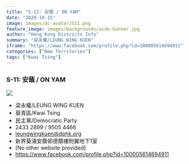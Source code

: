 ```yaml
---
title: "S-11: 安蔭 / ON YAM"
date: "2020-10-15"
image: images/dc-avatar/S11.png
feature_image: images/backgrounds/wide-banner.jpg
author: "Hong Kong Districts Info"
summary: "梁永權/LEUNG WING KUEN"
iframe: "https://www.facebook.com/profile.php?id=100005614694911"
categories: ["New Territories"]
tags: ["Kwai Tsing"]
---
```


### S-11: 安蔭 / ON YAM  
![](/images/dc-avatar/S11.png)  

 - 梁永權/LEUNG WING KUEN  
 - 葵青區/Kwai Tsing  
 - 民主黨/Democratic Party  
 - 2433 2899 / 9505 4466  
 - leungwingkuen@dphk.org  
 - 新界葵涌安蔭邨德蔭樓附翼地下1室  
 - [No other website provided]  
 - https://www.facebook.com/profile.php?id=100005614694911
